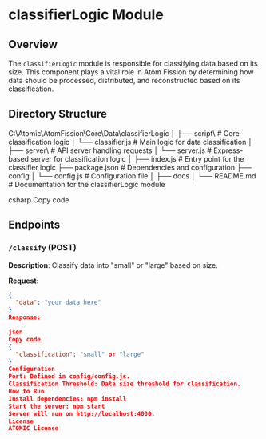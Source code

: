 # classifierLogic Module

## Overview
The `classifierLogic` module is responsible for classifying data based on its size. This component plays a vital role in Atom Fission by determining how data should be processed, distributed, and reconstructed based on its classification.

## Directory Structure
C:\Atomic\AtomFission\Core\Data\classifierLogic
│ ├── script\ # Core classification logic │ └── classifier.js # Main logic for data classification │ ├── server\ # API server handling requests │ └── server.js # Express-based server for classification logic │ ├── index.js # Entry point for the classifier logic ├── package.json # Dependencies and configuration ├── config
│ └── config.js # Configuration file │ ├── docs
│ └── README.md # Documentation for the classifierLogic module

csharp
Copy code

## Endpoints

### `/classify` (POST)
**Description**: Classify data into "small" or "large" based on size.

**Request**:
```json
{
  "data": "your data here"
}
Response:

json
Copy code
{
  "classification": "small" or "large"
}
Configuration
Port: Defined in config/config.js.
Classification Threshold: Data size threshold for classification.
How to Run
Install dependencies: npm install
Start the server: npm start
Server will run on http://localhost:4000.
License
ATOMIC License

